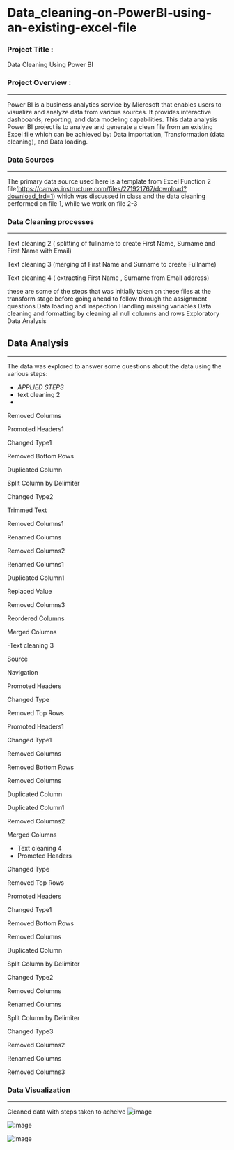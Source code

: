 # Data_cleaning-on-PowerBI-using-an-existing-excel-file

### Project Title :
Data Cleaning Using Power BI

### Project Overview :
---
Power BI is a business analytics service by Microsoft that enables users to visualize and analyze data from various sources. It provides interactive dashboards, reporting, and data modeling capabilities. This data analysis Power BI project is to analyze and generate a clean file from an existing Excel file which can be achieved by: Data importation, Transformation (data cleaning), and Data loading.

### Data Sources
---
The primary data source used here is a template from Excel Function 2 file(https://canvas.instructure.com/files/271921767/download?download_frd=1) which was discussed in class and the data cleaning performed on file 1, while we work on file 2-3


### Data Cleaning processes
---
Text cleaning 2 ( splitting of fullname to create First Name, Surname and First Name with Email)

Text cleaning 3 (merging of First Name and Surname to create Fullname)

Text cleaning 4 ( extracting First Name , Surname from Email address)

these are some of the steps that was initially taken on these files at the transform stage before going ahead to follow through the assignment questions
Data loading and Inspection
Handling missing variables
Data cleaning and formatting by cleaning all null columns and rows
Exploratory Data Analysis

## Data Analysis
---
The data was explored to answer some questions about the data using the various steps:

- *APPLIED STEPS*
- text cleaning 2
- 
Removed Columns

Promoted Headers1

Changed Type1

Removed Bottom Rows

Duplicated Column

Split Column by Delimiter

Changed Type2

Trimmed Text

Removed Columns1

Renamed Columns

Removed Columns2

Renamed Columns1

Duplicated Column1

Replaced Value

Removed Columns3

Reordered Columns

Merged Columns

-Text cleaning 3

Source

Navigation

Promoted Headers

Changed Type

Removed Top Rows

Promoted Headers1

Changed Type1

Removed Columns

Removed Bottom Rows

Removed Columns

Duplicated Column

Duplicated Column1

Removed Columns2

Merged Columns

- Text cleaning 4
- 
  Promoted Headers
  
Changed Type

Removed Top Rows

Promoted Headers

Changed Type1

Removed Bottom Rows

Removed Columns

Duplicated Column

Split Column by Delimiter

Changed Type2

Removed Columns

Renamed Columns

Split Column by Delimiter

Changed Type3

Removed Columns2

Renamed Columns

Removed Columns3


### Data Visualization
---
Cleaned data with steps taken to acheive
![image](https://github.com/user-attachments/assets/9bc1c294-32f0-47ef-81fc-30229d0b61f7)


![image](https://github.com/user-attachments/assets/485cb9d1-44ff-4641-8e83-9f82027692b5)


![image](https://github.com/user-attachments/assets/c1048f8d-7790-464c-9ed0-12bb4d8b3225)



